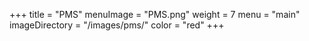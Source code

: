 +++
title = "PMS"
menuImage = "PMS.png"
weight = 7
menu = "main"
imageDirectory = "/images/pms/"
color = "red"
+++